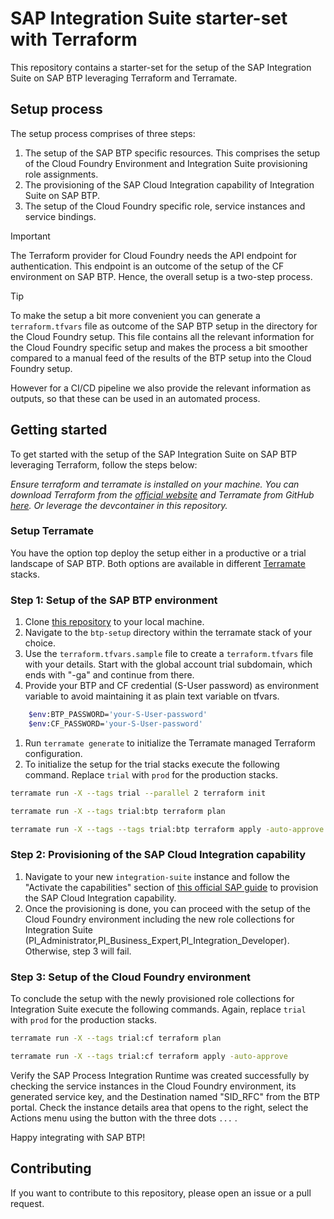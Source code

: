 # SAP Integration Suite starter-set with Terraform

This repository contains a starter-set for the setup of the SAP Integration Suite on SAP BTP leveraging Terraform and Terramate.

## Setup process

The setup process comprises of three steps:

1. The setup of the SAP BTP specific resources. This comprises the setup of the Cloud Foundry Environment and Integration Suite provisioning role assignments.
1. The provisioning of the SAP Cloud Integration capability of Integration Suite on SAP BTP.
1. The setup of the Cloud Foundry specific role, service instances and service bindings.

> [!IMPORTANT]
> The Terraform provider for Cloud Foundry needs the API endpoint for authentication. This endpoint is an outcome of the setup of the CF environment on SAP BTP. Hence, the overall setup is a two-step process.

> [!TIP]
> To make the setup a bit more convenient you can generate a `terraform.tfvars` file as outcome of the SAP BTP setup in the directory for the Cloud Foundry setup. This file contains all the relevant information for the Cloud Foundry specific setup and makes the process a bit smoother compared to a manual feed of the results of the BTP setup into the Cloud Foundry setup.
>
> However for a CI/CD pipeline we also provide the relevant information as outputs, so that these can be used in an automated process.

## Getting started

To get started with the setup of the SAP Integration Suite on SAP BTP leveraging Terraform, follow the steps below:

_Ensure terraform and terramate is installed on your machine. You can download Terraform from the [official website](https://www.terraform.io/downloads.html) and Terramate from GitHub [here](https://github.com/terramate-io/terramate/releases). Or leverage the devcontainer in this repository._

### Setup Terramate

You have the option top deploy the setup either in a productive or a trial landscape of SAP BTP. Both options are available in different [Terramate](https://terramate.io/) stacks.

### Step 1: Setup of the SAP BTP environment

1. Clone [this repository](https://github.com/MartinPankraz/sap-is-starter-pack-tf.git) to your local machine.
1. Navigate to the `btp-setup` directory within the terramate stack of your choice.
1. Use the `terraform.tfvars.sample` file to create a `terraform.tfvars` file with your details. Start with the global account trial subdomain, which ends with "-ga" and continue from there.
1. Provide your BTP and CF credential (S-User password) as environment variable to avoid maintaining it as plain text variable on tfvars.

```bash
    $env:BTP_PASSWORD='your-S-User-password'
    $env:CF_PASSWORD='your-S-User-password'
```

1. Run `terramate generate` to initialize the Terramate managed Terraform configuration.
1. To initialize the setup for the trial stacks execute the following command. Replace `trial` with `prod` for the production stacks.

```bash
terramate run -X --tags trial --parallel 2 terraform init
```

```bash
terramate run -X --tags trial:btp terraform plan
```

```bash
terramate run -X --tags --tags trial:btp terraform apply -auto-approve
```

### Step 2: Provisioning of the SAP Cloud Integration capability

1. Navigate to your new `integration-suite` instance and follow the "Activate the capabilities" section of [this official SAP guide](https://developers.sap.com/tutorials/btp-integration-suite-nonsapconnectivity-settingup-suite.html#2dd341be-0d15-4d82-9143-479a059763e7) to provision the SAP Cloud Integration capability.
1. Once the provisioning is done, you can proceed with the setup of the Cloud Foundry environment including the new role collections for Integration Suite (PI_Administrator,PI_Business_Expert,PI_Integration_Developer). Otherwise, step 3 will fail.

### Step 3: Setup of the Cloud Foundry environment

To conclude the setup with the newly provisioned role collections for Integration Suite execute the following commands. Again, replace `trial` with `prod` for the production stacks.

```bash
terramate run -X --tags trial:cf terraform plan
```

```bash
terramate run -X --tags trial:cf terraform apply -auto-approve
```

Verify the SAP Process Integration Runtime was created successfully by checking the service instances in the Cloud Foundry environment, its generated service key, and the Destination named "SID_RFC" from the BTP portal. Check the instance details area that opens to the right, select the Actions menu using the button with the three dots `...` .

Happy integrating with SAP BTP!

## Contributing

If you want to contribute to this repository, please open an issue or a pull request.
